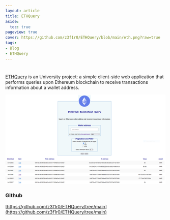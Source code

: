 ```yaml
---
layout: article
title: ETHQuery
aside:
  toc: true
pageview: true
cover: https://github.com/z3f1r0/ETHQuery/blob/main/eth.png?raw=true
tags: 
- Blog
- ETHQuery
---
```


#
[ETHQuery](https://z3f1r0.github.io/pages/ethquery.html) is an University project: a simple client-side web application that performs queries upon Ethereum blockchain to receive transactions information about a wallet address.

![](https://github.com/z3f1r0/ETHQuery/raw/main/ETHQuery.png?raw=true)

### Github
[https://github.com/z3f1r0/ETHQuery/tree/main](https://github.com/z3f1r0/ETHQuery/tree/main)
